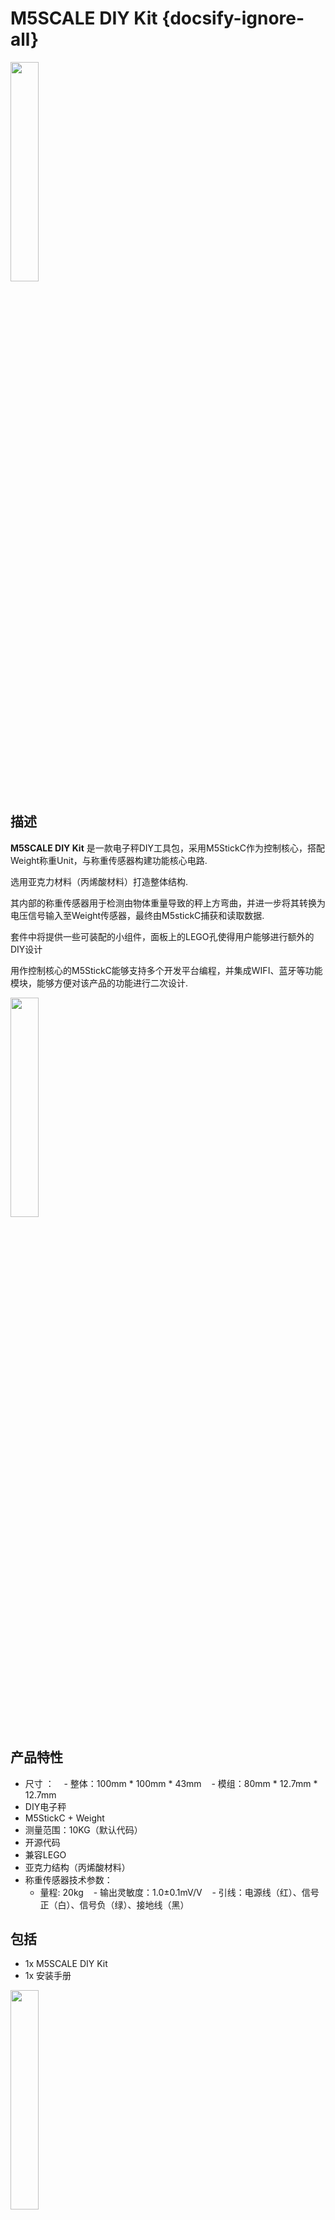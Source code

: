 # M5SCALE DIY Kit {docsify-ignore-all}

<img src="assets\img\product_pics\app\m5scale_diy_kit\m5scale_diy_kit_01.jpg" width="30%" height="30%"> 


## 描述

**M5SCALE DIY Kit** 是一款电子秤DIY工具包，采用M5StickC作为控制核心，搭配Weight称重Unit，与称重传感器构建功能核心电路. 

选用亚克力材料（丙烯酸材料）打造整体结构.

其内部的称重传感器用于检测由物体重量导致的秤上方弯曲，并进一步将其转换为电压信号输入至Weight传感器，最终由M5stickC捕获和读取数据.

套件中将提供一些可装配的小组件，面板上的LEGO孔使得用户能够进行额外的DIY设计

用作控制核心的M5StickC能够支持多个开发平台编程，并集成WIFI、蓝牙等功能模块，能够方便对该产品的功能进行二次设计.

<img src="assets\img\product_pics\app\m5scale_diy_kit\m5scale_diy_kit_02.jpg" width="30%" height="30%">

## 产品特性 

- 尺寸 ：
    - 整体：100mm * 100mm * 43mm
    - 模组：80mm * 12.7mm * 12.7mm
- DIY电子秤
- M5StickC + Weight
- 测量范围：10KG（默认代码）
- 开源代码
- 兼容LEGO
- 亚克力结构（丙烯酸材料）
- 称重传感器技术参数：
    - 量程: 20kg
    - 输出灵敏度：1.0±0.1mV/V
    - 引线：电源线（红）、信号正（白）、信号负（绿）、接地线（黑）



## 包括

-  1x M5SCALE DIY Kit
-  1x 安装手册


<img src="assets\img\product_pics\app\m5scale_diy_kit\m5scale_diy_kit_03.jpg" width="30%" height="30%">

## 应用

-  高精度电子秤
-  小量程称重机器


## 相关链接

- **[M5StickC产品页](zh_CN/core/m5stickc)**

- **[Weight Unit产品页](zh_CN/unit/weight)**



## EasyLoader

<img src="https://m5stack.oss-cn-shenzhen.aliyuncs.com/image/EasyLoader_logo.png" width="100px" style="margin-top:20px">

<a href="https://m5stack.oss-cn-shenzhen.aliyuncs.com/EasyLoader/Application/M5SCALE_DIY_KIT/EasyLoader_APP_M5Scale_diy_kit.exe"><button type="button" class="btn btn-primary">点击下载EasyLoader</button></a>

>1.EasyLoader是一个简洁快速的程序烧录器，每一个产品页面里的EasyLoader都提供了一个与产品相关的案例程序.

>2.下载软件后，双击运行应用程序，将M5设备通过数据线连接至电脑,选择端口参数，点击 **"Burn"** 即可开始烧录    


## 案例程序

### 1. Arduino IDE

*以下代码仅为片段，如需获取完整代码，[请点击此处.](https://github.com/m5stack/M5-ProductExampleCodes/tree/master/App/M5SCALE_DIY_kit/Arduino/M5SCALE_DIY_kit).*

```arduino
#include"HX711.h"
#include<M5StickC.h>

int Weight = 0;
void setup() {
  M5.begin();
  M5.Lcd.setRotation(1);
  M5.Lcd.setTextColor(TFT_GREEN, TFT_BLACK);
  M5.Lcd.setTextDatum(MC_DATUM);
  M5.Lcd.drawString("SCALE", 80, 0, 4);  
   Init_Hx711();
   Get_Gross();   //clear the weight
   M5.Lcd.setTextColor(TFT_RED, TFT_BLACK);  
   Serial.begin(115200);
     
}
 
void loop() {  
   M5.update(); 
//   if (M5.BtnA.wasReleased()) {
//      Get_Maopi();
//    }
     Weight = Get_Weight();
     M5.Lcd.setCursor(40,30,4);
     M5.Lcd.fillRect(0, 30, 160, 30, TFT_BLACK);
     M5.Lcd.printf("%d g", Weight);
     M5.Lcd.fillRect(0, 70, 160, 10, TFT_BLACK);
     M5.Lcd.fillRect(0, 70, Weight*0.016, 10, TFT_YELLOW);
     delay(100);  
}
```

### 2. UIFlow

*代码下载地址[点击此处](https://github.com/m5stack/M5-ProductExampleCodes/tree/master/App/M5SCALE_DIY_kit/UIFlow)*

<img src="assets/img/product_pics/app/m5scale_diy_kit/m5scale.png" >

## Video
**Demo** 

<video class="video_size" controls>
    <source src="https://m5stack.oss-cn-shenzhen.aliyuncs.com/video/Product_example_video/App/M5SCALE_DIY_Kit/M5SCALE_DIY_Kit.mp4" type="video/mp4" >
</video>


<script>

   var purchase_link = 'https://m5stack.com/products/m5scale-diy-kit';


   anchor_search(purchase_link);
   scrollFunc();

</script>